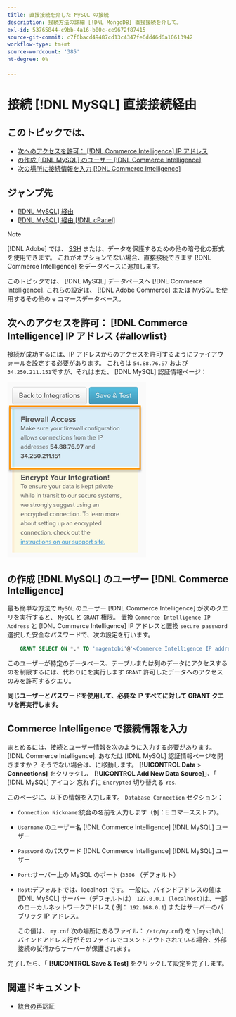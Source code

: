 ```yaml
---
title: 直接接続を介した MySQL の接続
description: 接続方法の詳細 [!DNL MongoDB] 直接接続を介して。
exl-id: 53765844-c9bb-4a16-b00c-ce9672f87415
source-git-commit: c7f6bacd49487cd13c4347fe6dd46d6a10613942
workflow-type: tm+mt
source-wordcount: '385'
ht-degree: 0%

---
```


# 接続 [!DNL MySQL] 直接接続経由

## このトピックでは、

* [次へのアクセスを許可： [!DNL Commerce Intelligence] IP アドレス](#allowlist)
* [の作成 [!DNL MySQL] のユーザー [!DNL Commerce Intelligence]](#steptwo)
* [次の場所に接続情報を入力 [!DNL Commerce Intelligence]](#stepthree)

## ジャンプ先

* [[!DNL MySQL] 経由 ](../integrations/mysql-via-ssh-tunnel.md)
* [[!DNL MySQL] 経由 [!DNL cPanel]](../integrations/mysql-via-cpanel.md)

>[!NOTE]
>
>[!DNL Adobe] では、 [SSH](../integrations/mysql-via-ssh-tunnel.md) または、データを保護するための他の暗号化の形式を使用できます。 これがオプションでない場合、直接接続できます [!DNL Commerce Intelligence] をデータベースに追加します。

このトピックでは、 [!DNL MySQL] データベースへ [!DNL Commerce Intelligence]. これらの設定は、 [!DNL Adobe Commerce] または MySQL を使用するその他の e コマースデータベース。

## 次へのアクセスを許可： [!DNL Commerce Intelligence] IP アドレス {#allowlist}

接続が成功するには、IP アドレスからのアクセスを許可するようにファイアウォールを設定する必要があります。 これらは `54.88.76.97` および `34.250.211.151`ですが、それはまた、 [!DNL MySQL] 認証情報ページ：

![MBI_Allow_Access_IPs.png](../../../assets/MBI_allow_access_IPs.png)

## の作成 [!DNL MySQL] のユーザー [!DNL Commerce Intelligence]

最も簡単な方法で `MySQL` のユーザー [!DNL Commerce Intelligence] が次のクエリを実行すると、 `MySQL` と `GRANT` 権限。 置換 `Commerce Intelligence IP Address` と [!DNL Commerce Intelligence] IP アドレスと置換 `secure password` 選択した安全なパスワードで、次の設定を行います。

```sql
    GRANT SELECT ON *.* TO 'magentobi'@'<Commerce Intelligence IP address>' IDENTIFIED BY '<secure password>';
```

このユーザーが特定のデータベース、テーブルまたは列のデータにアクセスするのを制限するには、代わりにを実行します `GRANT` 許可したデータへのアクセスのみを許可するクエリ。

**同じユーザーとパスワードを使用して、必要な IP すべてに対して GRANT クエリを再実行します。**

## Commerce Intelligence で接続情報を入力

まとめるには、接続とユーザー情報を次のように入力する必要があります。 [!DNL Commerce Intelligence]. あなたは [!DNL MySQL] 認証情報ページを開きますか？ そうでない場合は、に移動します。 **[!UICONTROL Data** > **Connections]** をクリックし、 **[!UICONTROL Add New Data Source]**」、「 [!DNL MySQL] アイコン 忘れずに `Encrypted` 切り替える `Yes`.

このページに、以下の情報を入力します。 `Database Connection` セクション：

* `Connection Nickname`:統合の名前を入力します（例：E コマースストア）。
* `Username`:のユーザー名 [!DNL Commerce Intelligence] [!DNL MySQL] ユーザー
* `Password`:のパスワード [!DNL Commerce Intelligence] [!DNL MySQL] ユーザー
* `Port`:サーバー上の MySQL のポート (`3306` （デフォルト）
* `Host`:デフォルトでは、localhost です。 一般に、バインドアドレスの値は [!DNL MySQL] サーバー（デフォルトは） `127.0.0.1 (localhost)`は、一部のローカルネットワークアドレス ( 例： `192.168.0.1`) またはサーバーのパブリック IP アドレス。

   この値は、 `my.cnf` 次の場所にあるファイル： `/etc/my.cnf`) を `\[mysqld\]`. バインドアドレス行がそのファイルでコメントアウトされている場合、外部接続の試行からサーバーが保護されます。

完了したら、「 **[!UICONTROL Save & Test]** をクリックして設定を完了します。

## 関連ドキュメント

* [統合の再認証](https://experienceleague.adobe.com/docs/commerce-knowledge-base/kb/how-to/mbi-reauthenticating-integrations.html)
